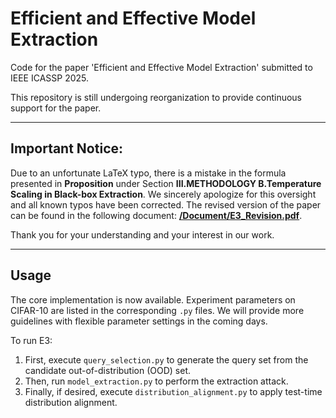 # Efficient and Effective Model Extraction
Code for the paper 'Efficient and Effective Model Extraction' submitted to IEEE ICASSP 2025.

This repository is still undergoing reorganization to provide continuous support for the paper.

---

## **Important Notice:**  
Due to an unfortunate LaTeX typo, there is a mistake in the formula presented in **Proposition** under Section **III.METHODOLOGY B.Temperature Scaling in Black-box Extraction**. We sincerely apologize for this oversight and all known typos have been corrected. The revised version of the paper can be found in the following document: [**/Document/E3_Revision.pdf**](./Document/E3_Revision.pdf).

Thank you for your understanding and your interest in our work.

---

## Usage
The core implementation is now available. Experiment parameters on CIFAR-10 are listed in the corresponding `.py` files. We will provide more guidelines with flexible parameter settings in the coming days.

To run E3:

1. First, execute `query_selection.py` to generate the query set from the candidate out-of-distribution (OOD) set.
2. Then, run `model_extraction.py` to perform the extraction attack.
3. Finally, if desired, execute `distribution_alignment.py` to apply test-time distribution alignment.
